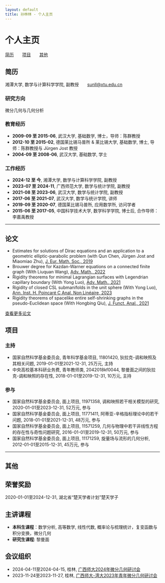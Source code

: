 ```yaml
---
layout: default
title: 孙林林 - 个人主页
---
```

# 个人主页

[简历](#简历) &nbsp; &nbsp; &nbsp; [项目](#项目) &nbsp; &nbsp;  &nbsp; [其他](#其他)  

## 简历
 
湘潭大学,  数学与计算科学学院,  副教授  &nbsp;  &nbsp;  &nbsp;  sunll@xtu.edu.cn

### 研究方向
微分几何与几何分析 

### 教育经历
- **2009-09 至 2015-06**, 武汉大学, 基础数学, 博士，导师：陈群教授
- **2012-10 至 2015-02**, 德国莱比锡马普所 & 莱比锡大学, 基础数学, 博士, 导师：陈群教授与 Jürgen Jost 教授  
- **2004-09 至 2008-06**, 武汉大学, 基础数学, 学士
 
### 工作经历
- **2024-12 至 今**, 湘潭大学, 数学与计算科学学院, 副教授  
- **2023-07 至 2024-11**, 广西师范大学, 数学与统计学院, 副教授  
- **2021-08 至 2023-06**, 武汉大学, 数学与统计学院, 副教授  
- **2017-06 至 2021-07**, 武汉大学, 数学与统计学院, 讲师  
- **2019-09 至 2020-07**, 德国莱比锡马普所, 应用数学所, 访问学者
- **2015-06 至 2017-05**, 中国科学技术大学, 数学科学学院, 博士后, 合作导师：李嘉禹教授
 
---

## 论文
- Estimates for solutions of Dirac equations and an application to a geometric elliptic-parabolic problem (with Qun Chen, Jürgen Jost and Miaomiao Zhu), [J. Eur. Math. Soc., 2019](https://doi.org/10.4171/JEMS/847)
- Brouwer degree for Kazdan-Warner equations on a connected finite graph (With Liuquan Wang), [Adv. Math., 2022](https://doi.org/10.1016/j.aim.2022.108422)
- Rigidity theorems for minimal Lagrangian surfaces with Legendrian capillary boundary (With Yong Luo), [Adv. Math., 2021](https://doi.org/10.1016/j.aim.2021.108124)
- Rigidity of closed CSL submanifolds in the unit sphere (With Yong Luo), [Ann. Inst. H. Poincaré C Anal. Non Linéaire, 2023](https://doi.org/10.4171/aihpc/50)
- Rigidity theorems of spacelike entire self-shrinking graphs in the pseudo-Euclidean space (With Hongbing Qiu), [J. Funct. Anal., 2021](https://doi.org/10.1016/j.jfa.2021.109189)

[查看更多论文](publications.md)

## 项目

### 主持
- 国家自然科学基金委员会, 青年科学基金项目, 11801420, 狄拉克-调和映照及其相关问题, 2019-01-01至2021-12-31, 25万元, 主持
- 中央高校基本科研业务费, 青年教师类, 2042018kf0044, 黎曼面之间的狄拉克-调和映照的存在性, 2018-01-01至2019-12-31, 10万元, 主持

### 参与
- 国家自然科学基金委员会, 面上项目, 11971358, 调和映照若干相关模型的研究, 2020-01-01至2023-12-31, 52万元, 参与  
- 国家自然科学基金委员会, 面上项目, 11771411, 阿蒂亚-辛格指标理论中的若干问题, 2018-01-01至2021-12-31, 48万元, 参与  
- 国家自然科学基金委员会, 面上项目, 11571259, 几何与物理中若干非线性方程的存在性与奇性问题研究, 2016-01-01至2019-12-31, 50万元, 参与  
- 国家自然科学基金委员会, 面上项目, 11171259, 旋量场与流形的几何分析, 2012-01-01至2015-12-31, 45万元, 参与

---

## 其他

## 荣誉奖励
2020-01-01至2024-12-31, 湖北省“楚天学者计划”楚天学子

## 主讲课程
- **本科生课程**：数学分析, 高等数学, 线性代数, 概率论与梳理统计，复变函数与积分变换，微分几何 
- **研究生课程**: 黎曼面

## 会议组织
- 2024-04-11至2024-04-15, 桂林, [广西师大2024年微分几何研讨会](files/广西师大2024年微分几何研讨会.pdf)
- 2023-11-24至2023-11-27, 桂林, [广西师大-湾大2023年青年微分几何研讨会](files/广西师大-湾大2023年青年微分几何研讨会.pdf)
